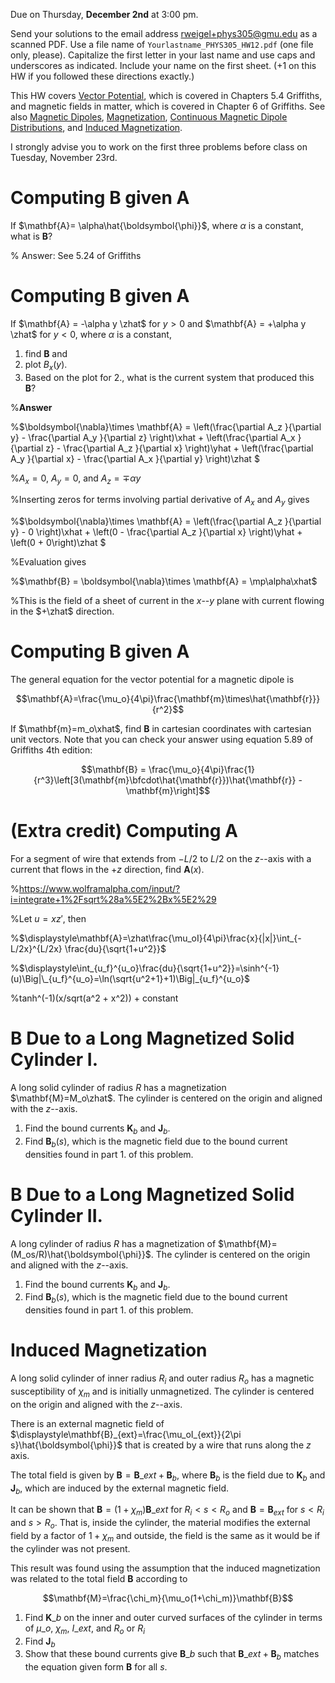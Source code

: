 Due on Thursday, **December 2nd** at 3:00 pm.

Send your solutions to the email address rweigel+phys305@gmu.edu as a scanned PDF. Use a file name of `Yourlastname_PHYS305_HW12.pdf` (one file only, please). Capitalize the first letter in your last name and use caps and underscores as indicated. Include your name on the first sheet. (+1 on this HW if you followed these directions exactly.)

This HW covers [Vector Potential](vector_potential.html), which is covered in Chapters 5.4 Griffiths, and magnetic fields in matter, which is covered in Chapter 6 of Griffiths. See also [Magnetic Dipoles](magnetic_dipoles.html), [Magnetization](magnetization.html), [Continuous Magnetic Dipole Distributions](continuous_magnetic_dipole_distributions.html), and [Induced Magnetization](induced_magnetization.html).

I strongly advise you to work on the first three problems before class on Tuesday, November 23rd. 

# Computing $\mathbf{B}$ given $\mathbf{A}$

If $\mathbf{A}= \alpha\hat{\boldsymbol{\phi}}$, where $\alpha$ is a constant, what is $\mathbf{B}$?

% Answer: See 5.24 of Griffiths

# Computing $\mathbf{B}$ given $\mathbf{A}$

If $\mathbf{A} = -\alpha y \zhat$ for $y\gt 0$ and $\mathbf{A} = +\alpha y \zhat$ for $y\lt 0$, where $\alpha$ is a constant,

1. find $\mathbf{B}$ and
2. plot $B_x(y)$.
3. Based on the plot for 2., what is the current system that produced this $\mathbf{B}$?

%**Answer**

%$\boldsymbol{\nabla}\times \mathbf{A} = \left(\frac{\partial A_z }{\partial y} - \frac{\partial A_y }{\partial z} \right)\xhat +  \left(\frac{\partial A_x }{\partial z} - \frac{\partial A_z }{\partial x} \right)\yhat +  \left(\frac{\partial A_y }{\partial x} - \frac{\partial A_x }{\partial y} \right)\zhat $

%$A_x=0$, $A_y=0$, and $A_z=\mp \alpha y$

%Inserting zeros for terms involving partial derivative of $A_x$ and $A_y$ gives

%$\boldsymbol{\nabla}\times \mathbf{A} = \left(\frac{\partial A_z }{\partial y} - 0 \right)\xhat +  \left(0 - \frac{\partial A_z }{\partial x} \right)\yhat +  \left(0 + 0\right)\zhat $

%Evaluation gives

%$\mathbf{B} = \boldsymbol{\nabla}\times \mathbf{A} = \mp\alpha\xhat$

%This is the field of a sheet of current in the $x$--$y$ plane with current flowing in the $+\zhat$ direction.

# Computing $\mathbf{B}$ given $\mathbf{A}$

The general equation for the vector potential for a magnetic dipole is

$$\mathbf{A}=\frac{\mu_o}{4\pi}\frac{\mathbf{m}\times\hat{\mathbf{r}}}{r^2}$$

If $\mathbf{m}=m_o\xhat$, find $\mathbf{B}$ in cartesian coordinates with cartesian unit vectors. Note that you can check your answer using equation 5.89 of Griffiths 4th edition:

$$\mathbf{B} = \frac{\mu_o}{4\pi}\frac{1}{r^3}\left[3(\mathbf{m}\bfcdot\hat{\mathbf{r}})\hat{\mathbf{r}} - \mathbf{m}\right]$$

# (Extra credit) Computing $\mathbf{A}$

For a segment of wire that extends from $-L/2$ to $L/2$ on the $z$--axis with a current that flows in the $+z$ direction, find $\mathbf{A}(x)$.

%https://www.wolframalpha.com/input/?i=integrate+1%2Fsqrt%28a%5E2%2Bx%5E2%29

%Let $u=xz'$, then

%$\displaystyle\mathbf{A}=\zhat\frac{\mu_oI}{4\pi}\frac{x}{|x|}\int_{-L/2x}^{L/2x} \frac{du}{\sqrt{1+u^2}}$

%$\displaystyle\int_{u_f}^{u_o}\frac{du}{\sqrt{1+u^2}}=\sinh^{-1}(u)\Big|\_{u_f}^{u_o}=\ln(\sqrt{u^2+1}+1)\Big|_{u_f}^{u_o}$

%tanh^(-1)(x/sqrt(a^2 + x^2)) + constant

# $\mathbf{B}$ Due to a Long Magnetized Solid Cylinder I.

A long solid cylinder of radius $R$ has a magnetization $\mathbf{M}=M_o\zhat$. The cylinder is centered on the origin and aligned with the $z$--axis.

1. Find the bound currents $\mathbf{K}_b$ and $\mathbf{J}_b$.
2. Find $\mathbf{B}_b(s)$, which is the magnetic field due to the bound current densities found in part 1. of this problem.

# $\mathbf{B}$ Due to a Long Magnetized Solid Cylinder II.

A long cylinder of radius $R$ has a magnetization of $\mathbf{M}=(M_os/R)\hat{\boldsymbol{\phi}}$. The cylinder is centered on the origin and aligned with the $z$--axis.

1. Find the bound currents $\mathbf{K}_b$ and $\mathbf{J}_b$.
2. Find $\mathbf{B}_b(s)$, which is the magnetic field due to the bound current densities found in part 1. of this problem.

# Induced Magnetization

A long solid cylinder of inner radius $R_i$ and outer radius $R_o$ has a magnetic susceptibility of $\chi_m$ and is initially unmagnetized. The cylinder is centered on the origin and aligned with the $z$--axis.

There is an external magnetic field of $\displaystyle\mathbf{B}_{ext}=\frac{\mu_oI_{ext}}{2\pi s}\hat{\boldsymbol{\phi}}$ that is created by a wire that runs along the $z$ axis.

The total field is given by $\mathbf{B}=\mathbf{B}\_{ext} + \mathbf{B}_{b}$, where $\mathbf{B}_b$ is the field due to $\mathbf{K}_b$ and $\mathbf{J}_b$, which are induced by the external magnetic field. 

It can be shown that $\mathbf{B}=(1+\chi_m)\mathbf{B}\_{ext}$ for $R_i\lt s\lt R_o$ and $\mathbf{B}=\mathbf{B}_{ext}$ for $s\lt R_i$ and $s\gt R_o$. That is, inside the cylinder, the material modifies the external field by a factor of $1+\chi_m$ and outside, the field is the same as it would be if the cylinder was not present.

This result was found using the assumption that the induced magnetization was related to the total field $\mathbf{B}$ according to

$$\mathbf{M}=\frac{\chi_m}{\mu_o(1+\chi_m)}\mathbf{B}$$

1. Find $\mathbf{K}\_b$ on the inner and outer curved surfaces of the cylinder in terms of $\mu\_o$, $\chi_m$, $I\_{ext}$, and $R_o$ or $R_i$
2. Find $\mathbf{J}_b$
2. Show that these bound currents give $\mathbf{B}\_b$ such that $\mathbf{B}\_{ext} + \mathbf{B}_{b}$ matches the equation given form $\mathbf{B}$ for all $s$.
